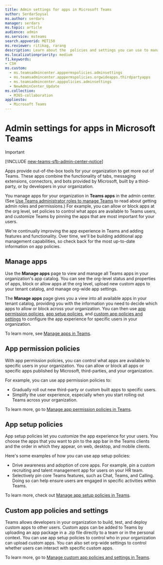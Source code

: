 ```yaml
---
title: Admin settings for apps in Microsoft Teams
author: SerdarSoysal
ms.author: serdars
manager: serdars
ms.topic: article
audience: admin
ms.service: msteams
search.appverid: MET150
ms.reviewer: ritikag, rarang
description: Learn about the  policies and settings you can use to manage apps for your organization in Microsoft Teams.
ms.localizationpriority: medium
f1.keywords:
- CSH
ms.custom: 
  - ms.teamsadmincenter.apppermspolicies.adminsettings
  - ms.teamsadmincenter.apppermspolicies.orgwideapps.thirdpartyapps
  - ms.teamsadmincenter.apppolicies.adminsettings
  - NewAdminCenter_Update
ms.collection: 
  - M365-collaboration
appliesto: 
  - Microsoft Teams
---
```


# Admin settings for apps in Microsoft Teams

> [!IMPORTANT]
> [!INCLUDE [new-teams-sfb-admin-center-notice](includes/new-teams-sfb-admin-center-notice.md)]

Apps provide out-of-the-box tools for your organization to get more out of Teams. These apps combine the functionality of tabs, messaging extensions, connectors, and bots provided by Microsoft, built by a third-party, or by developers in your organization.

You manage apps for your organization in **Teams apps** in the admin center. (See [Use Teams administrator roles to manage Teams](./using-admin-roles.md) to read about getting admin roles and permissions.) For example, you can allow or block apps at the org level, set policies to control what apps are available to Teams users, and customize Teams by pinning the apps that are most important for your users.

We're continually improving the app experience in Teams and adding features and functionality. Over time, we'll be building additional app management capabilities, so check back for the most up-to-date information on app policies.

## Manage apps

Use the **Manage apps** page to view and manage all Teams apps in your organization's app catalog. You can see the org-level status and properties of apps, block or allow apps at the org level, upload new custom apps to your tenant catalog, and manage org-wide app settings.

The **Manage apps** page gives you a view into all available apps in your tenant catalog, providing you with the information you need to decide which apps to allow or block across your organization. You can then use [app permission policies](#app-permission-policies), [app setup policies](#app-setup-policies), and [custom app policies and settings](#custom-app-policies-and-settings) to configure the app experience for specific users in your organization.

To learn more, see [Manage apps in Teams](manage-apps.md).

## App permission policies

With app permission policies, you can control what apps are available to specific users in your organization. You can allow or block all apps or specific apps published by Microsoft, third-parties, and your organization.

For example, you can use app permission policies to:

- Gradually roll out new third-party or custom built apps to specific users.
- Simplify the user experience, especially when you start rolling out Teams across your organization.

To learn more, go to [Manage app permission policies in Teams](teams-app-permission-policies.md).

## App setup policies

App setup policies let you customize the app experience for your users. You choose the apps that you want to pin to the app bar in the Teams clients and the order in which they appear, on web, desktop, and mobile clients.

Here's some examples of how you can use app setup policies:

- Drive awareness and adoption of core apps. For example, pin a custom recruiting and talent management app for users on your HR team.
- Selectively pin core Teams features, such as Chat, Teams, and Calling. Doing so can help ensure users are engaged in specific activities within Teams.

To learn more, check out [Manage app setup policies in Teams](teams-app-setup-policies.md).

## Custom app policies and settings

Teams allows developers in your organization to build, test, and deploy custom apps to other users. Custom apps can be added to Teams by uploading an app package in a .zip file directly to a team or in the personal context. You can use app setup policies to control who in your organization can upload custom apps. You can also set org-wide settings to control whether users can interact with specific custom apps.

To learn more, go to [Manage custom app policies and settings in Teams](teams-custom-app-policies-and-settings.md).

